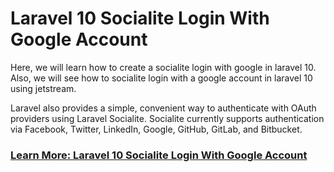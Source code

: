 # Laravel 10 Socialite Login With Google Account

Here, we will learn how to create a socialite login with google in laravel 10. Also, we will see how to socialite login with a google account in laravel 10 using jetstream.

Laravel also provides a simple, convenient way to authenticate with OAuth providers using Laravel Socialite. Socialite currently supports authentication via Facebook, Twitter, LinkedIn, Google, GitHub, GitLab, and Bitbucket.

### [Learn More: Laravel 10 Socialite Login With Google Account](https://techsolutionstuff.com/post/laravel-10-socialite-login-with-google-account)
